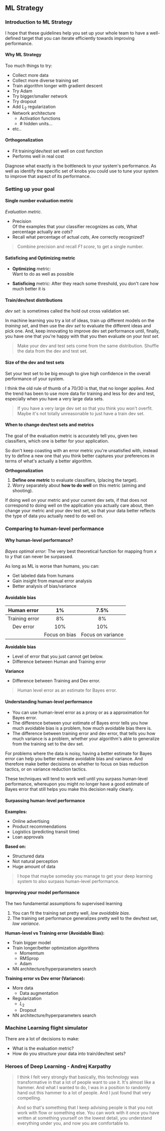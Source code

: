 ## ML Strategy
### Introduction to ML Strategy
I hope that these guidelines help you set up your whole team to have a well-defined target that you can iterate efficiently towards improving performance.

#### Why ML Strategy
Too much things to try:
- Collect more data
- Collect more diverse training set
- Train algorithm longer with gradient descent
- Try Adam
- Try bigger/smaller network
- Try dropout
- Add $L_2$ regularization
- Network architecture
  - Activation functions
  - \# hidden units...
- etc..

#### Orthogonalization
- Fit training/dev/test set well on cost function
- Performs well in real cost

Diagnose what exactly is the bottleneck to your system's performance. As well as identify the specific set of knobs you could use to tune your system to improve that aspect of its performance.

### Setting up your goal
#### Single number evaluation metric
*Evaluation metric.*

- Precision  
  Of the examples that your classifier recognizes as *cats*, What percentage actually are *cats*?
- Recall
  what percentage of actual *cats*, Are correctly recognized?

> Combine precision and recall *F1 score*, to get a single number.

#### Satisficing and Optimizing metric
- **Optimizing** metric:  
  Want to do as well as possible

- **Satisficing** metric:
    After they reach some threshold, you don't care how much better it is

#### Train/dev/test distributions
*dev set*: is sometimes called the hold out cross validation set.

In machine learning you try a lot of ideas, train up different models on the *training set*, and then use the *dev set* to evaluate the different ideas and pick one. And, keep innovating to improve dev set performance until, finally, you have one that you're happy with that you then evaluate on your *test set*.

> Make your dev and test sets come from the same distribution. Shuffle the data from the dev and test set.

#### Size of the dev and test sets
Set your test set to be big enough to give high confidence in the overall performance of your system.

I think the old rule of thumb of a 70/30 is that, that no longer applies. And the trend has been to use more data for training and less for dev and test, especially when you have a very large data sets.

> If you have a very large dev set so that you think you won't overfit. Maybe it's not totally unreasonable to just have a train dev set.

#### When to change dev/test sets and metrics
The goal of the evaluation metric is accurately tell you, given two classifiers, which one is better for your application.

So don't keep coasting with an error metric you're unsatisfied with, instead try to define a new one that you think better captures your preferences in terms of what's actually a better algorithm.

**Orthogonalization**
1. **Define one metric** to evaluate classifiers, (placing the target).
1. Worry separately about **how to do well** on this metric (aiming and shooting).

If doing well on your metric and your current dev sets, if that does not correspond to doing well on the application you actually care about, then change your metric and your dev test set, so that your data better reflects the type of data you actually need to do well on.

### Comparing to human-level performance
#### Why human-level performance?
*Bayes optimal error:* The very best theoretical function for mapping from $x$ to $y$ that can never be surpassed.

As long as ML is worse than humans, you can:
- Get labeled data from humans
- Gain insight from manual error analysis
- Better analysis of bias/variance

#### Avoidable bias
|   Human error  |       1%      |        7.5%       |
|:--------------:|:-------------:|:-----------------:|
| Training error |       8%      |         8%        |
|    Dev error   |      10%      |        10%        |
|                | Focus on bias | Focus on variance |

**Avoidable bias**
- Level of error that you just cannot get below.
- Difference between Human and Training error

**Variance**
- Difference between Training and Dev error.

> Human level error as an estimate for Bayes error.

#### Understanding human-level performance
- You can use human-level error as a proxy or as a approximation for Bayes error.
- The difference between your estimate of Bayes error tells you how much avoidable bias is a problem, how much avoidable bias there is.
- The difference between training error and dev error, that tells you how much variance is a problem, whether your algorithm's able to generalize from the training set to the dev set.

For problems where the data is noisy, having a better estimate for Bayes error can help you better estimate avoidable bias and variance. And therefore make better decisions on whether to focus on bias reduction tactics, or on variance reduction tactics.

These techniques will tend to work well until you surpass human-level performance, whereupon you might no longer have a good estimate of Bayes error that still helps you make this decision really clearly.

#### Surpassing human-level performance
**Examples:**
- Online advertising
- Product recommendations
- Logistics (predicting transit time)
- Loan approvals

**Based on:**
- Structured data
- Not natural perception
- Huge amount of data

> I hope that maybe someday you manage to get your deep learning system to also surpass human-level performance.

#### Improving your model performance
The two fundamental assumptions fo supervised learning
1. You can fit the training set pretty well, *low avoidable bias*.
1. The training set performance generalizes pretty well to the dev/test set, *low variance*.

**Human-level vs Training error (Avoidable Bias):**
- Train bigger model
- Train longer/better optimization algorithms
  - Momemtum
  - RMSprop
  - Adam
- NN architecture/hyperparameters search

**Training error vs Dev error (Variance):**
- More data
  - Data augmentation
- Regularization
  - $L_2$
  - Dropout
- NN architecture/hyperparameters search

### Machine Learning flight simulator
There are a lot of decisions to make:
- What is the evaluation metric?
- How do you structure your data into train/dev/test sets?

### Heroes of Deep Learning - Andrej Karpathy
> I think I felt very strongly that basically, this technology was transformative in that a lot of people want to use it. It's almost like a hammer. And what I wanted to do, I was in a position to randomly hand out this hammer to a lot of people. And I just found that very compelling.

> And so that's something that I keep advising people is that you not work with flow or something else. You can work with it once you have written at something yourself on the lowest detail, you understand everything under you, and now you are comfortable to.
